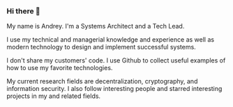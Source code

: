 ### Hi there 👋

My name is Andrey. I'm a Systems Architect and a Tech Lead. 

I use my technical and managerial knowledge and experience as well as modern technology to design and implement successful systems.

I don't share my customers' code. I use Github to collect useful examples of how to use my favorite technologies.

My current research fields are decentralization, cryptography, and information security. I also follow interesting people and starred interesting projects in my and related fields.

<!--
**ansmirnov/ansmirnov** is a ✨ _special_ ✨ repository because its `README.md` (this file) appears on your GitHub profile.

Here are some ideas to get you started:

- 🔭 I’m currently working on ...
- 🌱 I’m currently learning ...
- 👯 I’m looking to collaborate on ...
- 🤔 I’m looking for help with ...
- 💬 Ask me about ...
- 📫 How to reach me: ...
- 😄 Pronouns: ...
- ⚡ Fun fact: ...
-->

